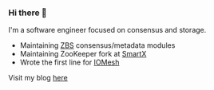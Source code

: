 ### Hi there 👋

I'm a software engineer focused on consensus and storage.

- Maintaining [ZBS](https://www.smartx.com/global/smtx-os) consensus/metadata modules
- Maintaining ZooKeeper fork at [SmartX](https://www.smartx.com/global)
- Wrote the first line for [IOMesh](https://iomesh.com)

Visit my blog [here](https://fuis.me)
